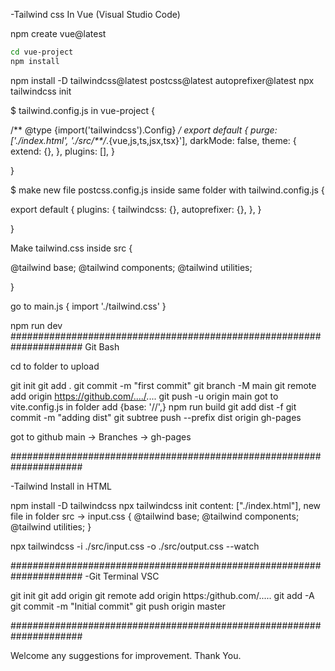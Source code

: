 -Tailwind css In Vue (Visual Studio Code)

npm create vue@latest
```sh
cd vue-project
npm install
```

npm install -D tailwindcss@latest postcss@latest autoprefixer@latest
npx tailwindcss init

$ tailwind.config.js in vue-project
{

/** @type {import('tailwindcss').Config} */
export default {
  purge: ['./index.html', './src/**/*.{vue,js,ts,jsx,tsx}'],
  darkMode: false,
  theme: {
    extend: {},
  },
  plugins: [],
}

}

$ make new file postcss.config.js inside same folder with tailwind.config.js
{

export default {
    plugins: {
      tailwindcss: {},
      autoprefixer: {},
    },
  }
  
}

Make tailwind.css inside src
{

@tailwind base;
@tailwind components;
@tailwind utilities;

}

go to main.js
{
import './tailwind.css'
}

npm run dev
#####################################################################
Git Bash

cd to folder to upload

git init
git add .
git commit -m "first commit"
git branch -M main
git remote add origin https://github.com/..../....
git push -u origin main
					<!--'/Product-preview/' -->
got to vite.config.js in folder add {base: '/<REPO NAME>/',} 
npm run build 
git add dist -f
git commit -m "adding dist"
git subtree push --prefix dist origin gh-pages

got to github main -> Branches -> gh-pages

#####################################################################

-Tailwind Install in HTML

npm install -D tailwindcss
npx tailwindcss init
content: ["./index.html"],
new file in folder src -> input.css 
{
@tailwind base;
@tailwind components;
@tailwind utilities;
}

npx tailwindcss -i ./src/input.css -o ./src/output.css --watch

<in HTML>
<link href="./src/output.css" rel="stylesheet">

#####################################################################
-Git Terminal VSC

git init 
git add origin
git remote add origin https:/github.com/.....
git add -A
git commit -m "Initial commit"
git push origin master

#####################################################################


Welcome any suggestions for improvement. Thank You.
